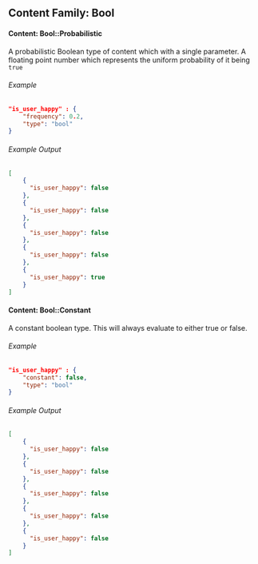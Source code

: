 ## Content Family: Bool

#### Content: Bool::Probabilistic

A probabilistic Boolean type of content which with a single parameter. A floating point number which represents the uniform probability of it being `true`

###### Example

```json
"is_user_happy" : {
    "frequency": 0.2,
    "type": "bool"
}
```

###### Example Output

```json
[
    {
      "is_user_happy": false
    },
    {
      "is_user_happy": false
    },
    {
      "is_user_happy": false
    },
    {
      "is_user_happy": false
    },
    {
      "is_user_happy": true
    }
]
```

#### Content: Bool::Constant

A constant boolean type. This will always evaluate to either true or false.

###### Example

```json
"is_user_happy" : {
    "constant": false,
    "type": "bool"
}
```

###### Example Output

```json
[
    {
      "is_user_happy": false
    },
    {
      "is_user_happy": false
    },
    {
      "is_user_happy": false
    },
    {
      "is_user_happy": false
    },
    {
      "is_user_happy": false
    }
]
```